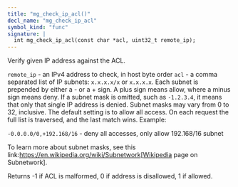 ```yaml
---
title: "mg_check_ip_acl()"
decl_name: "mg_check_ip_acl"
symbol_kind: "func"
signature: |
  int mg_check_ip_acl(const char *acl, uint32_t remote_ip);
---
```


Verify given IP address against the ACL.

`remote_ip` - an IPv4 address to check, in host byte order
`acl` - a comma separated list of IP subnets: `x.x.x.x/x` or `x.x.x.x`.
Each subnet is
prepended by either a - or a + sign. A plus sign means allow, where a
minus sign means deny. If a subnet mask is omitted, such as `-1.2.3.4`,
it means that only that single IP address is denied.
Subnet masks may vary from 0 to 32, inclusive. The default setting
is to allow all access. On each request the full list is traversed,
and the last match wins. Example:

`-0.0.0.0/0,+192.168/16` - deny all accesses, only allow 192.168/16 subnet

To learn more about subnet masks, see this
link:https://en.wikipedia.org/wiki/Subnetwork[Wikipedia page on Subnetwork].

Returns -1 if ACL is malformed, 0 if address is disallowed, 1 if allowed. 


